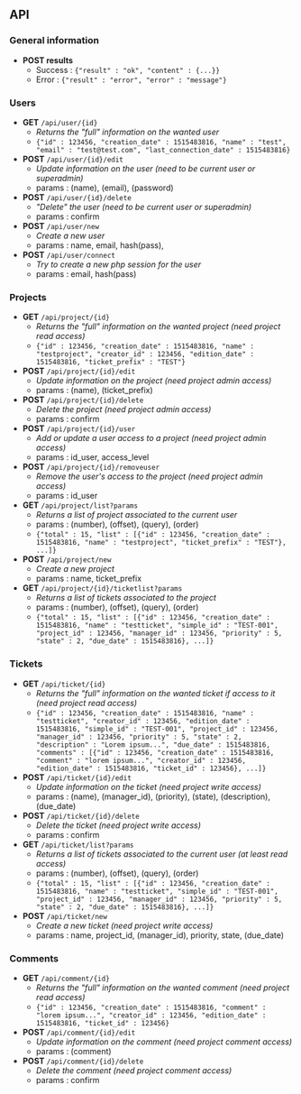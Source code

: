 

## API

### General information
* **POST results**
	* Success : `{"result" : "ok", "content" : {...}}`
	* Error : `{"result" : "error", "error" : "message"}`

### Users
* **GET** `/api/user/{id}`
	* *Returns the "full" information on the wanted user*
	* `{"id" : 123456, "creation_date" : 1515483816, "name" : "test", "email" : "test@test.com", "last_connection_date" : 1515483816}`
* **POST** `/api/user/{id}/edit`
	* *Update information on the user  (need to be current user or superadmin)* 
	* params : (name), (email), (password)
* **POST** `/api/user/{id}/delete`
	* *"Delete" the user (need to be current user or superadmin)*
	* params : confirm
* **POST** `/api/user/new`
	*  *Create a new user*
	* params : name, email, hash(pass), 
* **POST** `/api/user/connect`
	* *Try to create a new php session for the user*
	* params : email, hash(pass)

### Projects
* **GET** `/api/project/{id}`
	* *Returns the "full" information on the wanted project  (need project read access)*
	* `{"id" : 123456, "creation_date" : 1515483816, "name" : "testproject", "creator_id" : 123456, "edition_date" : 1515483816, "ticket_prefix" : "TEST"}`
* **POST** `/api/project/{id}/edit`
	* *Update information on the project  (need project admin access)* 
	* params : (name), (ticket_prefix)
* **POST** `/api/project/{id}/delete`
	* *Delete the project  (need project admin access)*
	* params : confirm
* **POST** `/api/project/{id}/user`
	* *Add or update a user access to a project  (need project admin access)* 
	* params : id_user, access_level
* **POST** `/api/project/{id}/removeuser`
	* *Remove the user's access to the project  (need project admin access)* 
	* params : id_user
* **GET** `/api/project/list?params`
	* *Returns a list of project associated to the current user* 
	* params : (number), (offset), (query), (order)
	* `{"total" : 15, "list" : [{"id" : 123456, "creation_date" : 1515483816, "name" : "testproject", "ticket_prefix" : "TEST"}, ...]}`
* **POST** `/api/project/new`
	* *Create a new project*
	* params : name, ticket_prefix
* **GET** `/api/project/{id}/ticketlist?params`
	* *Returns a list of tickets associated to the project* 
	* params : (number), (offset), (query), (order)
	* `{"total" : 15, "list" : [{"id" : 123456, "creation_date" : 1515483816, "name" : "testticket", "simple_id" : "TEST-001", "project_id" : 123456, "manager_id" : 123456, "priority" : 5, "state" : 2, "due_date" : 1515483816}, ...]}`

### Tickets
* **GET** `/api/ticket/{id}`
	* *Returns the "full" information on the wanted ticket if access to it  (need project read access)*
	* `{"id" : 123456, "creation_date" : 1515483816, "name" : "testticket", "creator_id" : 123456, "edition_date" : 1515483816, "simple_id" : "TEST-001", "project_id" : 123456, "manager_id" : 123456, "priority" : 5, "state" : 2, "description" : "Lorem ipsum...", "due_date" : 1515483816, "comments" : [{"id" : 123456, "creation_date" : 1515483816, "comment" : "lorem ipsum...", "creator_id" : 123456, "edition_date" : 1515483816, "ticket_id" : 123456}, ...]}`
* **POST** `/api/ticket/{id}/edit`
	* *Update information on the ticket  (need project write access)* 
	* params : (name), (manager_id), (priority), (state), (description), (due_date)
* **POST** `/api/ticket/{id}/delete`
	* *Delete the ticket (need project write access)*
	* params : confirm
* **GET** `/api/ticket/list?params`
	* *Returns a list of tickets associated to the current user (at least read access)* 
	* params : (number), (offset), (query), (order)
	* `{"total" : 15, "list" : [{"id" : 123456, "creation_date" : 1515483816, "name" : "testticket", "simple_id" : "TEST-001", "project_id" : 123456, "manager_id" : 123456, "priority" : 5, "state" : 2, "due_date" : 1515483816}, ...]}`
* **POST** `/api/ticket/new`
	* *Create a new ticket  (need project write access)*
	* params : name, project_id, (manager_id), priority, state, (due_date)

### Comments
* **GET** `/api/comment/{id}`
	* *Returns the "full" information on the wanted comment  (need project read access)*
	* `{"id" : 123456, "creation_date" : 1515483816, "comment" : "lorem ipsum...", "creator_id" : 123456, "edition_date" : 1515483816, "ticket_id" : 123456}`
* **POST** `/api/comment/{id}/edit`
	* *Update information on the comment  (need project comment access)* 
	* params : (comment)
* **POST** `/api/comment/{id}/delete`
	* *Delete the comment (need project comment access)*
	* params : confirm
